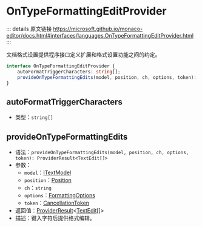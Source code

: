 # OnTypeFormattingEditProvider

<backTop />
        
::: details 原文链接
https://microsoft.github.io/monaco-editor/docs.html#interfaces/languages.OnTypeFormattingEditProvider.html
:::

文档格式设置提供程序接口定义扩展和格式设置功能之间的约定。

```ts
interface OnTypeFormattingEditProvider {
    autoFormatTriggerCharacters: string[];
    provideOnTypeFormattingEdits(model, position, ch, options, token): ProviderResult<TextEdit[]>;
}
```

## autoFormatTriggerCharacters
- 类型：`string[]`

## provideOnTypeFormattingEdits
- 语法：`provideOnTypeFormattingEdits(model, position, ch, options, token): ProviderResult<TextEdit[]>`
- 参数：
  - `model`：[ITextModel](/api/editor/ITextModel.md)
  - `position`：[Position](/api/Position.md)
  - `ch`：`string`
  - `options`：[FormattingOptions](/api/languages/FormattingOptions.md)
  - `token`：[CancellationToken](/api/CancellationToken.md)
- 返回值：[ProviderResult](/api/languages/ProviderResult.md)<[TextEdit](/api/languages/TextEdit.md)[]>
- 描述：键入字符后提供格式编辑。